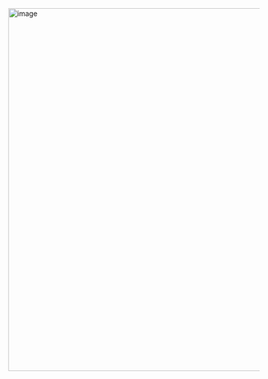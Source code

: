 <img width="722" height="726" alt="image" src="https://github.com/user-attachments/assets/0ae06ee3-fc47-4596-bc39-c9969f18487d" />
